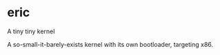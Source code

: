 # eric
A tiny tiny kernel

A so-small-it-barely-exists kernel with its own bootloader, targeting x86.
